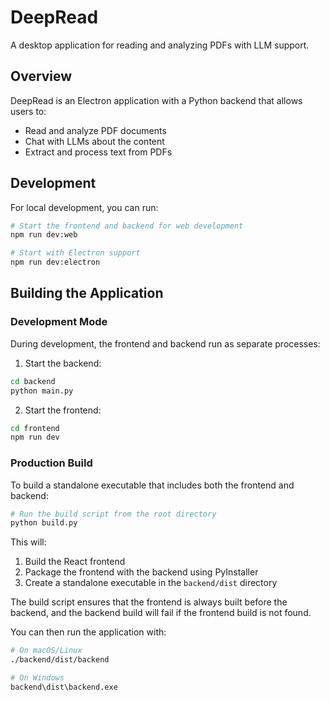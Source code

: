 # DeepRead

A desktop application for reading and analyzing PDFs with LLM support.

## Overview

DeepRead is an Electron application with a Python backend that allows users to:
- Read and analyze PDF documents
- Chat with LLMs about the content
- Extract and process text from PDFs

## Development

For local development, you can run:

```bash
# Start the frontend and backend for web development
npm run dev:web

# Start with Electron support
npm run dev:electron
```

## Building the Application

### Development Mode

During development, the frontend and backend run as separate processes:

1. Start the backend:
```bash
cd backend
python main.py
```

2. Start the frontend:
```bash
cd frontend
npm run dev
```

### Production Build

To build a standalone executable that includes both the frontend and backend:

```bash
# Run the build script from the root directory
python build.py
```

This will:
1. Build the React frontend
2. Package the frontend with the backend using PyInstaller
3. Create a standalone executable in the `backend/dist` directory

The build script ensures that the frontend is always built before the backend, and the backend build will fail if the frontend build is not found.

You can then run the application with:

```bash
# On macOS/Linux
./backend/dist/backend

# On Windows
backend\dist\backend.exe
```

